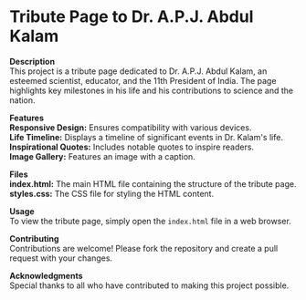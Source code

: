 # Tribute Page to Dr. A.P.J. Abdul Kalam

**Description**  
This project is a tribute page dedicated to Dr. A.P.J. Abdul Kalam, an esteemed scientist, educator, and the 11th President of India. The page highlights key milestones in his life and his contributions to science and the nation.

**Features**  
**Responsive Design:** Ensures compatibility with various devices.  
**Life Timeline:** Displays a timeline of significant events in Dr. Kalam's life.  
**Inspirational Quotes:** Includes notable quotes to inspire readers.  
**Image Gallery:** Features an image with a caption.

**Files**  
**index.html:** The main HTML file containing the structure of the tribute page.  
**styles.css:** The CSS file for styling the HTML content.

**Usage**  
To view the tribute page, simply open the `index.html` file in a web browser.

**Contributing**  
Contributions are welcome! Please fork the repository and create a pull request with your changes.

**Acknowledgments**  
Special thanks to all who have contributed to making this project possible.

